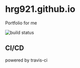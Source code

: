 # hrg921.github.io
Portfolio for me

![build status](https://travis-ci.org/hrg921/hrg921.github.io.svg?branch=master)

## CI/CD

powered by travis-ci
